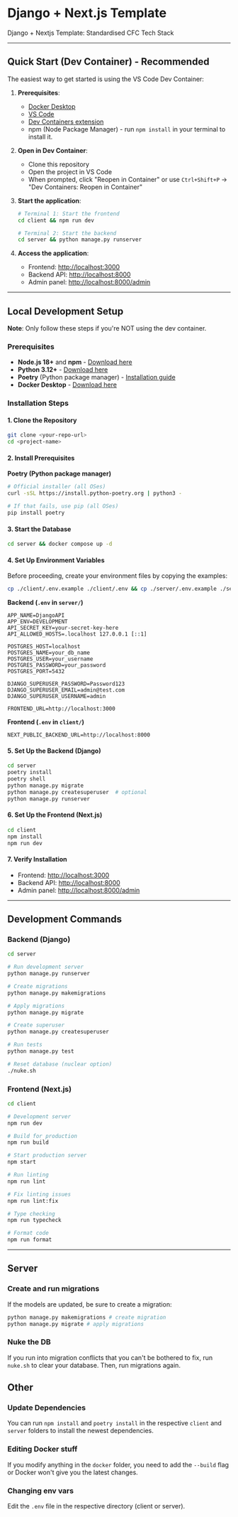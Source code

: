 # Django + Next.js Template

Django + Nextjs Template: Standardised CFC Tech Stack

---

## Quick Start (Dev Container) - Recommended

The easiest way to get started is using the VS Code Dev Container:

1. **Prerequisites**:

   - [Docker Desktop](https://www.docker.com/products/docker-desktop/)
   - [VS Code](https://code.visualstudio.com/)
   - [Dev Containers extension](https://marketplace.visualstudio.com/items?itemName=ms-vscode-remote.remote-containers)
   - npm (Node Package Manager) - run `npm install` in your terminal to install it.

2. **Open in Dev Container**:

   - Clone this repository
   - Open the project in VS Code
   - When prompted, click "Reopen in Container" or use `Ctrl+Shift+P` → "Dev Containers: Reopen in Container"

3. **Start the application**:

   ```bash
   # Terminal 1: Start the frontend
   cd client && npm run dev

   # Terminal 2: Start the backend
   cd server && python manage.py runserver
   ```

4. **Access the application**:
   - Frontend: [http://localhost:3000](http://localhost:3000)
   - Backend API: [http://localhost:8000](http://localhost:8000)
   - Admin panel: [http://localhost:8000/admin](http://localhost:8000/admin)

---

## Local Development Setup

**Note**: Only follow these steps if you're NOT using the dev container.

### Prerequisites

- **Node.js 18+** and **npm** - [Download here](https://nodejs.org/)
- **Python 3.12+** - [Download here](https://python.org/)
- **Poetry** (Python package manager) - [Installation guide](https://python-poetry.org/docs/#installation)
- **Docker Desktop** - [Download here](https://www.docker.com/products/docker-desktop/)

### Installation Steps

#### 1. Clone the Repository

```bash
git clone <your-repo-url>
cd <project-name>
```

#### 2. Install Prerequisites

**Poetry (Python package manager)**

```bash
# Official installer (all OSes)
curl -sSL https://install.python-poetry.org | python3 -

# If that fails, use pip (all OSes)
pip install poetry
```

#### 3. Start the Database

```bash
cd server && docker compose up -d
```

#### 4. Set Up Environment Variables

Before proceeding, create your environment files by copying the examples:

```bash
cp ./client/.env.example ./client/.env && cp ./server/.env.example ./server/.env
```

**Backend (`.env` in `server/`)**

```env
APP_NAME=DjangoAPI
APP_ENV=DEVELOPMENT
API_SECRET_KEY=your-secret-key-here
API_ALLOWED_HOSTS=.localhost 127.0.0.1 [::1]

POSTGRES_HOST=localhost
POSTGRES_NAME=your_db_name
POSTGRES_USER=your_username
POSTGRES_PASSWORD=your_password
POSTGRES_PORT=5432

DJANGO_SUPERUSER_PASSWORD=Password123
DJANGO_SUPERUSER_EMAIL=admin@test.com
DJANGO_SUPERUSER_USERNAME=admin

FRONTEND_URL=http://localhost:3000
```

**Frontend (`.env` in `client/`)**

```env
NEXT_PUBLIC_BACKEND_URL=http://localhost:8000
```

#### 5. Set Up the Backend (Django)

```bash
cd server
poetry install
poetry shell
python manage.py migrate
python manage.py createsuperuser  # optional
python manage.py runserver
```

#### 6. Set Up the Frontend (Next.js)

```bash
cd client
npm install
npm run dev
```

#### 7. Verify Installation

- Frontend: [http://localhost:3000](http://localhost:3000)
- Backend API: [http://localhost:8000](http://localhost:8000)
- Admin panel: [http://localhost:8000/admin](http://localhost:8000/admin)

---

## Development Commands

### Backend (Django)

```bash
cd server

# Run development server
python manage.py runserver

# Create migrations
python manage.py makemigrations

# Apply migrations
python manage.py migrate

# Create superuser
python manage.py createsuperuser

# Run tests
python manage.py test

# Reset database (nuclear option)
./nuke.sh
```

### Frontend (Next.js)

```bash
cd client

# Development server
npm run dev

# Build for production
npm run build

# Start production server
npm start

# Run linting
npm run lint

# Fix linting issues
npm run lint:fix

# Type checking
npm run typecheck

# Format code
npm run format
```

---

## Server

### Create and run migrations

If the models are updated, be sure to create a migration:

```bash
python manage.py makemigrations # create migration
python manage.py migrate # apply migrations
```

### Nuke the DB

If you run into migration conflicts that you can't be bothered to fix, run `nuke.sh` to clear your database. Then, run migrations again.

## Other

### Update Dependencies

You can run `npm install` and `poetry install` in the respective `client` and `server` folders to install the newest dependencies.

### Editing Docker stuff

If you modify anything in the `docker` folder, you need to add the `--build` flag or Docker won't give you the latest changes.

### Changing env vars

Edit the `.env` file in the respective directory (client or server).
